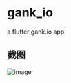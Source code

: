 # gank_io

a flutter gank.io app

## 截图

 ![image](https://github.com/txy199292/gank_io/raw/master/screenshot/Screenshot_1539675517.png)

